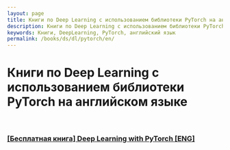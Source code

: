 ```yaml
---
layout: page
title: Книги по Deep Learning с использованием библиотеки PyTorch на английском языке
description: Книги по Deep Learning с использованием библиотеки PyTorch на английском языке
keywords: Книги, DeepLearning, PyTorch, английский язык
permalink: /books/ds/dl/pytorch/en/
---
```


# Книги по Deep Learning с использованием библиотеки PyTorch на английском языке

<br/>

### [[Бесплатная книга] Deep Learning with PyTorch [ENG]](/books/ds/dl/pytorch/deep-learning-with-pytorch/en/)
